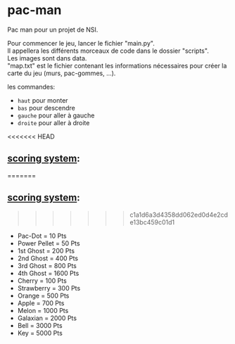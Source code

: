 # pac-man

Pac man pour un projet de NSI.

Pour commencer le jeu, lancer le fichier "main.py".  
Il appellera les différents morceaux de code dans le dossier "scripts".  
Les images sont dans data.  
"map.txt" est le fichier contenant les informations nécessaires pour créer la carte du jeu (murs, pac-gommes, ...).

les commandes:
- `haut` pour monter
- `bas` pour descendre
- `gauche` pour aller à gauche
- `droite` pour aller à droite

<<<<<<< HEAD

## [scoring system](https://pacman.fandom.com/wiki/Point_Configurations):


=======
## [scoring system](https://pacman.fandom.com/wiki/Point_Configurations):

>>>>>>> c1a1d6a3d4358dd062ed0d4e2cde13bc459c01d1
- Pac-Dot = 10 Pts
- Power Pellet = 50 Pts
- 1st Ghost = 200 Pts
- 2nd Ghost = 400 Pts
- 3rd Ghost = 800 Pts
- 4th Ghost = 1600 Pts
- Cherry = 100 Pts
- Strawberry = 300 Pts
- Orange = 500 Pts
- Apple = 700 Pts
- Melon = 1000 Pts
- Galaxian = 2000 Pts
- Bell = 3000 Pts
- Key = 5000 Pts
